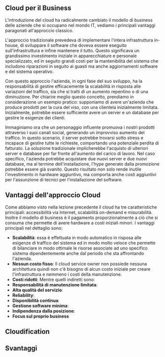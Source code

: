 ## Cloud per il Business

L'introduzione del cloud ha radicalmente cambiato il modello di business delle aziende che si occupano nel mondo IT, vediamo i principali vantaggi paragonati all'approccio classico.

L'approccio tradizionale prevedeva di implementare l'intera infrastruttura in-house, di sviluppare il software che doveva essere eseguito sull'infrastruttura e infine mantenere il tutto. 
Questo significava un grandissimo investimento iniziale in apparecchiature e personale specializzato, ed in seguito grandi costi per la mantenibilità del sistema che includono riparazioni in seguito ai guasti ma anche aggiornamenti software e del sistema operativo.

Con questo approccio l'azienda, in ogni fase del suo sviluppo, ha la responsabilità di gestire efficacemente la scalabilità in risposta alle variazioni del traffico, sia che si tratti di un aumento repentino o di una diminuzione. Per chiarire meglio questo concetto, prendiamo in considerazione un esempio pratico: supponiamo di avere un'azienda che produce prodotti per la cura del viso, con una clientela inizialmente limitata. Inizialmente, potrebbe essere sufficiente avere un server e un database per gestire le esigenze dei clienti.

Immaginiamo ora che un personaggio influente promuova i nostri prodotti attraverso i suoi canali social, generando un improvviso aumento del traffico. In questo scenario, il server potrebbe trovarsi sotto stress e incapace di gestire tutte le richieste, comportando una potenziale perdita di fatturato. 
La soluzione tradizionale implicherebbe l'acquisto di ulteriori server e database per far fronte all'aumento del carico di lavoro. Nel caso specifico, l'azienda potrebbe acquistare due nuovi server e due nuovi database, ma al termine dell'installazione, l'hype generato dalla promozione potrebbe essere già svanito. 
Questo risultato non solo rende inutile l'investimento in hardware aggiuntivo, ma comporta anche costi aggiuntivi per l'assunzione di tecnici per l'installazione del software.

## Vantaggi dell'approccio Cloud

Come abbiamo visto nella lezione precedente il cloud ha tre caratteristiche principali: accessibilità via Internet, scalabilità on-demand e misurabilità.
Inoltre il modello di business è il pagamento proporzionalmente a ciò che si consuma che permette di avere hardware a costi iniziali minori. 
I vantaggi principali nel dettaglio sono:
- **Scalabilità**: essa è effettuata in modo automatico in risposa alle esigenze di traffico del sistema ed in modo molto veloce che permette di bilanciare in modo ottimale le risorse associate ad uno specifico sistema dipendentemente anche dal periodo che sta affrontando l'azienda. 
- **Nessun costo fisso**: Il cloud service owner non possiede nessuna architettura quindi non c'è bisogno di alcun costo iniziale per creare l'infrastruttura e nemmeno i costi della manutenzione.
- **Costi ridotti**:
Mentre quelli indiretti sono:
- **Responsabilità di manutenzione limitata**:
- **Alta qualità del servizio**:
- **Reliability**:
- **Disponibilità continua**:
- **Gestione software minima**:
- **Indipendenza dalla posizione**:
- **Focus sul proprio business**

## Cloudification

## Svantaggi